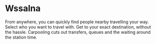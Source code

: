 # Wssalna
From anywhere, you can quickly find people nearby travelling your way. Select who you want to travel with. Get to your exact destination, without the hassle. Carpooling cuts out transfers, queues and the waiting around the station time.
